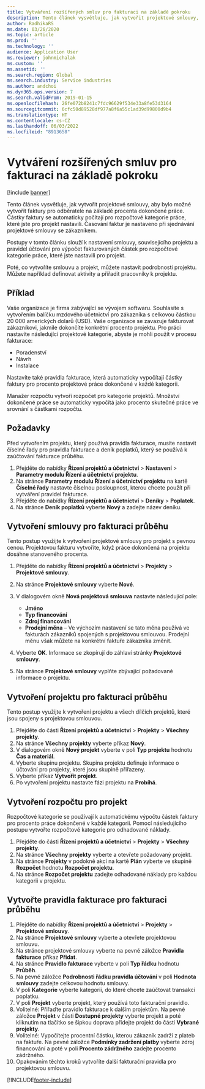 ```yaml
---
title: Vytváření rozšířených smluv pro fakturaci na základě pokroku
description: Tento článek vysvětluje, jak vytvořit projektové smlouvy, aby bylo možné vygenerovat faktury pro odběratele na základě procenta dokončené práce.
author: RadhikaRS
ms.date: 03/26/2020
ms.topic: article
ms.prod: ''
ms.technology: ''
audience: Application User
ms.reviewer: johnmichalak
ms.custom: ''
ms.assetid: ''
ms.search.region: Global
ms.search.industry: Service industries
ms.author: andchoi
ms.dyn365.ops.version: 7
ms.search.validFrom: 2019-01-15
ms.openlocfilehash: 26fe072b8241c7fdc96629f534e33a8fe53d3164
ms.sourcegitcommit: 6cfc50d89528df977a8f6a55c1ad39d99800d9b4
ms.translationtype: HT
ms.contentlocale: cs-CZ
ms.lasthandoff: 06/03/2022
ms.locfileid: "8913658"
---
```

# <a name="create-advanced-contracts-for-billing-based-on-progress"></a>Vytváření rozšířených smluv pro fakturaci na základě pokroku
[!include [banner](../includes/banner.md)]

Tento článek vysvětluje, jak vytvořit projektové smlouvy, aby bylo možné vytvořit faktury pro odběratele na základě procenta dokončené práce. Částky faktury se automaticky počítají pro rozpočtové kategorie práce, které jste pro projekt nastavili. Časování faktur je nastaveno při sjednávání projektové smlouvy se zákazníkem.

Postupy v tomto článku slouží k nastavení smlouvy, souvisejícího projektu a pravidel účtování pro výpočet fakturovaných částek pro rozpočtové kategorie práce, které jste nastavili pro projekt.

Poté, co vytvoříte smlouvu a projekt, můžete nastavit podrobnosti projektu. Můžete například definovat aktivity a přiřadit pracovníky k projektu.

## <a name="example"></a>Příklad

Vaše organizace je firma zabývající se vývojem softwaru. Souhlasíte s vytvořením balíčku mzdového účetnictví pro zákazníka s celkovou částkou 20 000 amerických dolarů (USD). Vaše organizace se zavazuje fakturovat zákazníkovi, jakmile dokončíte konkrétní procento projektu. Pro práci nastavíte následující projektové kategorie, abyste je mohli použít v procesu fakturace:

- Poradenství
- Návrh
- Instalace

Nastavíte také pravidla fakturace, která automaticky vypočítají částky faktury pro procento projektové práce dokončené v každé kategorii.

Manažer rozpočtu vytvoří rozpočet pro kategorie projektů. Množství dokončené práce se automaticky vypočítá jako procento skutečné práce ve srovnání s částkami rozpočtu.

## <a name="prerequisites"></a>Požadavky

Před vytvořením projektu, který používá pravidla fakturace, musíte nastavit číselné řady pro pravidla fakturace a deník poplatků, který se používá k zaúčtování fakturace průběhu.

1. Přejděte do nabídky **Řízení projektů a účetnictví** \> **Nastavení** \> **Parametry modulu Řízení a účetnictví projektu**.
2. Na stránce **Parametry modulu Řízení a účetnictví projektu** na kartě **Číselné řady** nastavte číselnou posloupnost, kterou chcete použít při vytváření pravidel fakturace.
3. Přejděte do nabídky **Řízení projektů a účetnictví** \> **Deníky** \> **Poplatek**.
4. Na stránce **Deník poplatků** vyberte **Nový** a zadejte název deníku.

## <a name="create-a-contract-for-progress-billings"></a>Vytvoření smlouvy pro fakturaci průběhu

Tento postup využijte k vytvoření projektové smlouvy pro projekt s pevnou cenou. Projektovou fakturu vytvoříte, když práce dokončená na projektu dosáhne stanoveného procenta.

1. Přejděte do nabídky **Řízení projektů a účetnictví** \> **Projekty** \> **Projektové smlouvy**.
2. Na stránce **Projektové smlouvy** vyberte **Nové**.
3. V dialogovém okně **Nová projektová smlouva** nastavte následující pole:

    - **Jméno**
    - **Typ financování**
    - **Zdroj financování**
    - **Prodejní měna** – Ve výchozím nastavení se tato měna používá ve fakturách zákazníků spojených s projektovou smlouvou. Prodejní měnu však můžete na konkrétní faktuře zákazníka změnit.

4. Vyberte **OK**. Informace se zkopírují do záhlaví stránky **Projektové smlouvy**.
5. Na stránce **Projektové smlouvy** vyplňte zbývající požadované informace o projektu.

## <a name="create-a-project-for-progress-billings"></a>Vytvoření projektu pro fakturaci průběhu

Tento postup využijte k vytvoření projektu a všech dílčích projektů, které jsou spojeny s projektovou smlouvou.

1. Přejděte do části **Řízení projektů a účetnictví** \> **Projekty** \> **Všechny projekty**.
2. Na stránce **Všechny projekty** vyberte příkaz **Nový**.
3. V dialogovém okně **Nový projekt** vyberte v poli **Typ projektu** hodnotu **Čas a materiál**.
4. Vyberte skupinu projektu. Skupina projektu definuje informace o účtování pro projekty, které jsou skupině přiřazeny.
5. Vyberte příkaz **Vytvořit projekt**.
6. Po vytvoření projektu nastavte fázi projektu na **Probíhá**.

## <a name="create-a-budget-for-a-project"></a>Vytvoření rozpočtu pro projekt

Rozpočtové kategorie se používají k automatickému výpočtu částek faktury pro procento práce dokončené v každé kategorii. Pomocí následujícího postupu vytvořte rozpočtové kategorie pro odhadované náklady.

1. Přejděte do části **Řízení projektů a účetnictví** \> **Projekty** \> **Všechny projekty**.
2. Na stránce **Všechny projekty** vyberte a otevřete požadovaný projekt.
3. Na stránce **Projekty** v podokně akcí na kartě **Plán** vyberte ve skupině **Rozpočet** hodnotu **Rozpočet projektu**.
4. Na stránce **Rozpočet projektu** zadejte odhadované náklady pro každou kategorii v projektu.

## <a name="create-billing-rules-for-progress-billings"></a>Vytvořte pravidla fakturace pro fakturaci průběhu

1. Přejděte do nabídky **Řízení projektů a účetnictví** \> **Projekty** \> **Projektové smlouvy**.
2. Na stránce **Projektové smlouvy** vyberte a otevřete projektovou smlouvu.
3. Na stránce projektové smlouvy vyberte na pevné záložce **Pravidla fakturace** příkaz **Přidat**.
4. Na stránce **Pravidlo fakturace** vyberte v poli **Typ řádku** hodnotu **Průběh**.
5. Na pevné záložce **Podrobnosti řádku pravidla účtování** v poli **Hodnota smlouvy** zadejte celkovou hodnotu smlouvy.
6. V poli **Kategorie** vyberte kategorii, do které chcete zaúčtovat transakci poplatku.
7. V poli **Projekt** vyberte projekt, který používá toto fakturační pravidlo.
8. Volitelné: Přiřaďte pravidlo fakturace k dalším projektům. Na pevné záložce **Projekt** v části **Dostupné projekty** vyberte projekt a poté kliknutím na tlačítko se šipkou doprava přidejte projekt do části **Vybrané projekty**.
9. Volitelné: Vypočítejte procentní částku, kterou zákazník zadrží z plateb na faktuře. Na pevné záložce **Podmínky zadržení platby** vyberte zdroj financování a poté v poli **Procento zádržného** zadejte procento zádržného.
10. Opakováním těchto kroků vytvoříte další fakturační pravidla pro projektovou smlouvu.


[!INCLUDE[footer-include](../includes/footer-banner.md)]